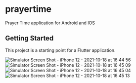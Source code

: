 # prayertime

Prayer Time application for Android and IOS

## Getting Started

This project is a starting point for a Flutter application.

![Simulator Screen Shot - iPhone 12 - 2021-10-18 at 16 44 56](https://user-images.githubusercontent.com/59668725/137733330-55d0f4e7-5437-4a58-9e2f-8d2f601d87b6.png)
![Simulator Screen Shot - iPhone 12 - 2021-10-18 at 16 45 09](https://user-images.githubusercontent.com/59668725/137733353-d60d08f9-123c-4e83-9042-ceab0233ade1.png)
![Simulator Screen Shot - iPhone 12 - 2021-10-18 at 16 45 04](https://user-images.githubusercontent.com/59668725/137733372-9b591a82-6cbd-4e9b-944b-672b41845fd6.png)
![Simulator Screen Shot - iPhone 12 - 2021-10-18 at 16 45 13](https://user-images.githubusercontent.com/59668725/137733382-61a269c1-1402-4e66-a637-6ac116900867.png)
